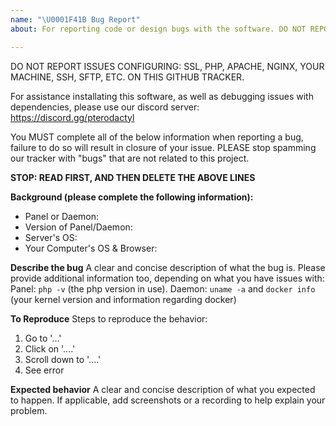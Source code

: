 ```yaml
---
name: "\U0001F41B Bug Report"
about: For reporting code or design bugs with the software. DO NOT REPORT APACHE/NGINX/PHP CONFIGURATION ISSUES.

---
```


DO NOT REPORT ISSUES CONFIGURING: SSL, PHP, APACHE, NGINX, YOUR MACHINE, SSH, SFTP, ETC.
ON THIS GITHUB TRACKER.

For assistance installating this software, as well as debugging issues with dependencies,
please use our discord server: https://discord.gg/pterodactyl

You MUST complete all of the below information when reporting a bug, failure to do so
will result in closure of your issue. PLEASE stop spamming our tracker with "bugs" that
are not related to this project.

**STOP: READ FIRST, AND THEN DELETE THE ABOVE LINES**

**Background (please complete the following information):**
* Panel or Daemon: 
* Version of Panel/Daemon: 
* Server's OS: 
* Your Computer's OS & Browser: 

**Describe the bug**
A clear and concise description of what the bug is.
Please provide additional information too, depending on what you have issues with:
Panel: `php -v` (the php version in use).
Daemon: `uname -a` and `docker info` (your kernel version and information regarding docker)

**To Reproduce**
Steps to reproduce the behavior:
1. Go to '...'
2. Click on '....'
3. Scroll down to '....'
4. See error

**Expected behavior**
A clear and concise description of what you expected to happen. If applicable, add screenshots or a recording to help explain your problem.
